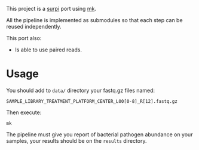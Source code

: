 This project is a [surpi](http://chiulab.ucsf.edu/surpi/ "Sequence-based Ultra-Rapid Pathogen Identification")
port using [mk](http://www.cs.tufts.edu/~nr/cs257/archive/andrew-hume/mk.pdf "A succesor to make.").

All the pipeline is implemented as submodules so that each step can be reused independently.

This port also:

- Is able to use paired reads.

# Usage

You should add to `data/` directory
your fastq.gz files named:

```
SAMPLE_LIBRARY_TREATMENT_PLATFORM_CENTER_L00[0-8]_R[12].fastq.gz
```

Then execute:

```
mk
```

The pipeline must give you report of bacterial pathogen abundance on your samples,
your results should be on the `results` directory.
